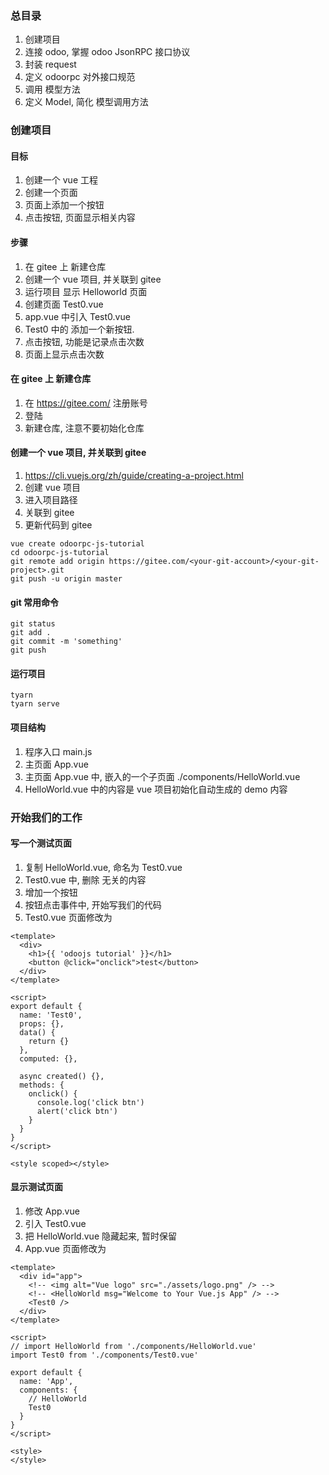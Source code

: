 ### 总目录

1. 创建项目
2. 连接 odoo, 掌握 odoo JsonRPC 接口协议
3. 封装 request
4. 定义 odoorpc 对外接口规范
5. 调用 模型方法
6. 定义 Model, 简化 模型调用方法

### 创建项目

#### 目标

1. 创建一个 vue 工程
2. 创建一个页面
3. 页面上添加一个按钮
4. 点击按钮, 页面显示相关内容

#### 步骤

1. 在 gitee 上 新建仓库
2. 创建一个 vue 项目, 并关联到 gitee
3. 运行项目 显示 Helloworld 页面
4. 创建页面 Test0.vue
5. app.vue 中引入 Test0.vue
6. Test0 中的 添加一个新按钮.
7. 点击按钮, 功能是记录点击次数
8. 页面上显示点击次数

#### 在 gitee 上 新建仓库

1. 在 https://gitee.com/ 注册账号
2. 登陆
3. 新建仓库, 注意不要初始化仓库

#### 创建一个 vue 项目, 并关联到 gitee

1. https://cli.vuejs.org/zh/guide/creating-a-project.html
2. 创建 vue 项目
3. 进入项目路径
4. 关联到 gitee
5. 更新代码到 gitee

```
vue create odoorpc-js-tutorial
cd odoorpc-js-tutorial
git remote add origin https://gitee.com/<your-git-account>/<your-git-project>.git
git push -u origin master
```

#### git 常用命令

```
git status
git add .
git commit -m 'something'
git push

```

#### 运行项目

```
tyarn
tyarn serve
```

#### 项目结构

1. 程序入口 main.js
2. 主页面 App.vue
3. 主页面 App.vue 中, 嵌入的一个子页面 ./components/HelloWorld.vue
4. HelloWorld.vue 中的内容是 vue 项目初始化自动生成的 demo 内容

### 开始我们的工作

#### 写一个测试页面

1. 复制 HelloWorld.vue, 命名为 Test0.vue
2. Test0.vue 中, 删除 无关的内容
3. 增加一个按钮
4. 按钮点击事件中, 开始写我们的代码
5. Test0.vue 页面修改为

```
<template>
  <div>
    <h1>{{ 'odoojs tutorial' }}</h1>
    <button @click="onclick">test</button>
  </div>
</template>

<script>
export default {
  name: 'Test0',
  props: {},
  data() {
    return {}
  },
  computed: {},

  async created() {},
  methods: {
    onclick() {
      console.log('click btn')
      alert('click btn')
    }
  }
}
</script>

<style scoped></style>

```

#### 显示测试页面

1. 修改 App.vue
2. 引入 Test0.vue
3. 把 HelloWorld.vue 隐藏起来, 暂时保留
4. App.vue 页面修改为

```
<template>
  <div id="app">
    <!-- <img alt="Vue logo" src="./assets/logo.png" /> -->
    <!-- <HelloWorld msg="Welcome to Your Vue.js App" /> -->
    <Test0 />
  </div>
</template>

<script>
// import HelloWorld from './components/HelloWorld.vue'
import Test0 from './components/Test0.vue'

export default {
  name: 'App',
  components: {
    // HelloWorld
    Test0
  }
}
</script>

<style>
</style>

```
